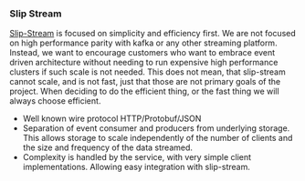 ### Slip Stream

[Slip-Stream](https://slip-stream.net) is focused on simplicity and efficiency first. We are not focused on high
performance parity with kafka or any other streaming platform. Instead, we want to encourage customers who want to
embrace event driven architecture without needing to run expensive high performance clusters if such scale is not
needed. This does not mean, that slip-stream cannot scale, and is not fast, just that those are not primary
goals of the project. When deciding to do the efficient thing, or the fast thing we will always choose efficient.

* Well known wire protocol HTTP/Protobuf/JSON
* Separation of event consumer and producers from underlying storage. This allows storage to scale independently of
  the number of clients and the size and frequency of the data streamed.
* Complexity is handled by the service, with very simple client implementations. Allowing easy integration with
  slip-stream.
